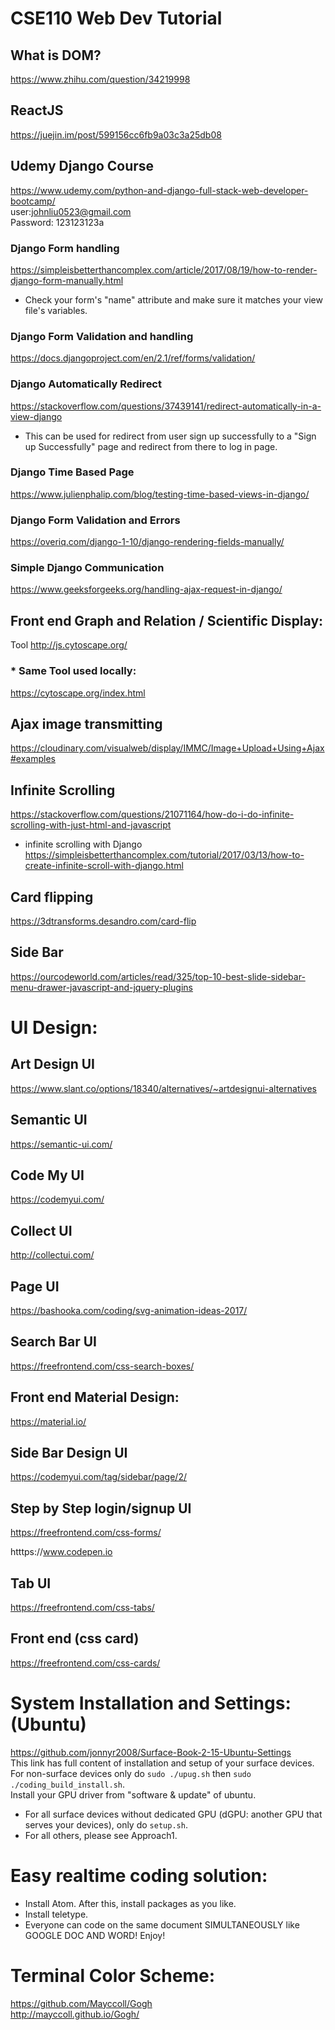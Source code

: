# CSE110 Web Dev Tutorial  

## What is DOM?  
https://www.zhihu.com/question/34219998  

## ReactJS  
https://juejin.im/post/599156cc6fb9a03c3a25db08  

## Udemy Django Course 
https://www.udemy.com/python-and-django-full-stack-web-developer-bootcamp/  
user:johnliu0523@gmail.com  
Password: 123123123a  

### Django Form handling  
https://simpleisbetterthancomplex.com/article/2017/08/19/how-to-render-django-form-manually.html  
* Check your form's "name" attribute and make sure it matches your view file's variables.  

### Django Form Validation and handling  
https://docs.djangoproject.com/en/2.1/ref/forms/validation/  

### Django Automatically Redirect  
https://stackoverflow.com/questions/37439141/redirect-automatically-in-a-view-django  
* This can be used for redirect from user sign up successfully to a "Sign up Successfully" page and redirect from there to log in page.  

### Django Time Based Page  
https://www.julienphalip.com/blog/testing-time-based-views-in-django/  

### Django Form Validation and Errors  
https://overiq.com/django-1-10/django-rendering-fields-manually/  

### Simple Django Communication  
https://www.geeksforgeeks.org/handling-ajax-request-in-django/  

## Front end Graph and Relation / Scientific Display:  
Tool http://js.cytoscape.org/  
### * Same Tool used locally:  
https://cytoscape.org/index.html  

## Ajax image transmitting  
https://cloudinary.com/visualweb/display/IMMC/Image+Upload+Using+Ajax#examples  

## Infinite Scrolling  
https://stackoverflow.com/questions/21071164/how-do-i-do-infinite-scrolling-with-just-html-and-javascript  
* infinite scrolling with Django  
https://simpleisbetterthancomplex.com/tutorial/2017/03/13/how-to-create-infinite-scroll-with-django.html  

## Card flipping  
https://3dtransforms.desandro.com/card-flip  

## Side Bar  
https://ourcodeworld.com/articles/read/325/top-10-best-slide-sidebar-menu-drawer-javascript-and-jquery-plugins  

# UI Design:  

## Art Design UI  
https://www.slant.co/options/18340/alternatives/~artdesignui-alternatives  

## Semantic UI  
https://semantic-ui.com/  

## Code My UI  
https://codemyui.com/  

## Collect UI  
http://collectui.com/  

## Page UI  
https://bashooka.com/coding/svg-animation-ideas-2017/  

## Search Bar UI  
https://freefrontend.com/css-search-boxes/  

## Front end Material Design:  
https://material.io/  

## Side Bar Design UI  
https://codemyui.com/tag/sidebar/page/2/  

## Step by Step login/signup UI  
https://freefrontend.com/css-forms/  

htttps://www.codepen.io  

## Tab UI  
https://freefrontend.com/css-tabs/  

## Front end (css card)   
https://freefrontend.com/css-cards/

# System Installation and Settings: (Ubuntu)  
https://github.com/jonnyr2008/Surface-Book-2-15-Ubuntu-Settings  
This link has full content of installation and setup of your surface devices.  
For non-surface devices only do ```sudo ./upug.sh``` then ```sudo ./coding_build_install.sh```.  
Install your GPU driver from "software & update" of ubuntu.  
* For all surface devices without dedicated GPU (dGPU: another GPU that serves your devices), only do ```setup.sh```.  
* For all others, please see Approach1.  

# Easy realtime coding solution:  
* Install Atom. After this, install packages as you like.  
* Install teletype.  
* Everyone can code on the same document SIMULTANEOUSLY like GOOGLE DOC AND WORD! Enjoy!  

# Terminal Color Scheme:  
https://github.com/Mayccoll/Gogh  
http://mayccoll.github.io/Gogh/  



